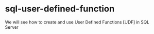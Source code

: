 sql-user-defined-function
=========================

We will see how to create and use User Defined Functions [UDF] in SQL Server
